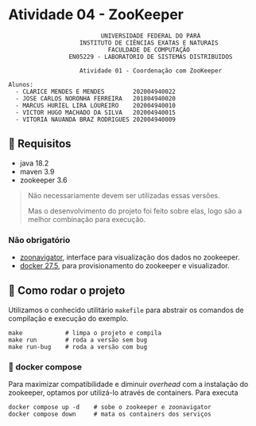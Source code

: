 # Atividade 04 - ZooKeeper

```plaintext
                          UNIVERSIDADE FEDERAL DO PARÁ
                    INSTITUTO DE CIÊNCIAS EXATAS E NATURAIS
                            FACULDADE DE COMPUTAÇÃO
                 EN05229 - LABORATORIO DE SISTEMAS DISTRIBUIDOS

                    Atividade 01 - Coordenação com ZooKeeper

Alunos:
  - CLARICE MENDES E MENDES        202004940022
  - JOSE CARLOS NORONHA FERREIRA   201804940020
  - MARCUS HURIEL LIRA LOUREIRO    202004940010
  - VICTOR HUGO MACHADO DA SILVA   202004940015
  - VITORIA NAUANDA BRAZ RODRIGUES 202004940009
```

## :toolbox: Requisitos

- java 18.2
- maven 3.9
- zookeeper 3.6

> Não necessariamente devem ser utilizadas essas versões.
>
> Mas o desenvolvimento do projeto foi feito sobre elas, logo são a melhor
> combinação para execução.

### Não obrigatório

- [zoonavigator](https://github.com/elkozmon/zoonavigator), interface para
visualização dos dados no zookeeper.
- [docker 27.5](https://docker.com), para provisionamento do zookeeper e visualizador.

## :rocket: Como rodar o projeto

Utilizamos o conhecido utilitário `makefile` para abstrair os comandos de
compilação e execução do exemplo.

```shell
make            # limpa o projeto e compila
make run        # roda a versão sem bug
make run-bug    # roda a versão com bug
```

### :whale: docker compose

Para maximizar compatibilidade e diminuir *overhead* com a instalação do
zookeeper, optamos por utilizá-lo através de containers. Para executa

```shell
docker compose up -d    # sobe o zookeeper e zoonavigator
docker compose down     # mata os containers dos serviços
```
